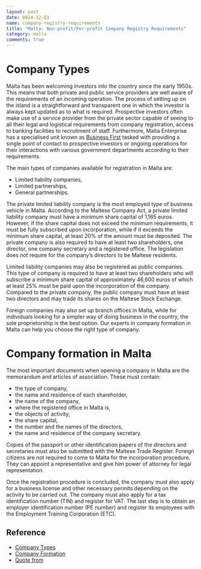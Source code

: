 ```yaml
---
layout: post
date: 0024-12-01
name: company-registry-requirements
title: "Malta: Non-profit/For-profit Company Registry Requirements"
category: malta
comments: true
---
```

# Company Types

Malta has been welcoming investors into the country since the early 1950s. This means that both private and public service providers are well aware of the requirements of an incoming operation. The process of setting up on the island is a straightforward and transparent one in which the investor is always kept updated as to what is required. Prospective investors often make use of a service provider from the private sector capable of seeing to all their legal and logistical requirements from company registration, access to banking facilities to recruitment of staff. Furthermore, Malta Enterprise has a specialised unit known as [Business First](http://businessfirst.com.mt) tasked with providing a single point of contact to prospective investors or ongoing operations for their interactions with various government departments according to their requirements.

The main types of companies available for registration in Malta are:

* Limited liability companies,
* Limited partnerships,
* General partnerships.

The private limited liability company is the most employed type of business vehicle in Malta. According to the Maltese Company Act, a private limited liability company must have a minimum share capital of  1,165 euros. However, if the share capital does not exceed the minimum requirements, it must be fully subscribed upon incorporation, while if it exceeds the minimum share capital, at least 20% of the amount must be deposited. The private company is also required to have at least two shareholders, one director, one company secretary and a registered office. The legislation does not require for the company’s directors to be Maltese residents.

Limited liability companies may also be registered as public companies. This type of company is required to have at least two shareholders who will subscribe a minimum share capital of approximately 46,600 euros of which at least 25% must be paid upon the incorporation of the company. Compared to the private company, the public company must have at least two directors and may trade its shares on the Maltese Stock Exchange.

Foreign companies may also set up branch offices in Malta, while for individuals looking for a simpler way of doing business in the country, the sole proprietorship is the best option. Our experts in company formation in Malta can help you choose the right type of company.

# Company formation in Malta

The most important documents when opening a company in Malta are the memorandum and articles of association. These must contain:

* the type of company,
* the name and residence of each shareholder,
* the name of the company,
* where the registered office in Malta is,
* the objects of activity,
* the share capital,
* the number and the names of the directors,
* the name and residence of the company secretary.

Copies of the passport or other identification papers of the directors and secretaries must also be submitted with the Maltese Trade Register. Foreign citizens are not required to come to Malta for the incorporation procedure. They can appoint a representative and give him power of attorney for legal representation.

Once the registration procedure is concluded, the company must also apply for a business license and other necessary permits depending on the activity to be carried out. The company must also apply for a tax identification number (TIN) and register for VAT. The last step is to obtain an employer identification number (PE number) and register its employees with the Employment Training Corporation (ETC).

Reference
---

* [Company Types](https://www.mga.org.mt/invest-in-malta/)
* [Company Formation](http://www.justiceservices.gov.mt/DownloadDocument.aspx?app=lom&itemid=8929&l=1)
* [Quote from](https://github.com/neo-project/global-blockchain-compliance-hub/blob/master/_posts/Malta/1111-11-01-malta-registry-requirements.md)

